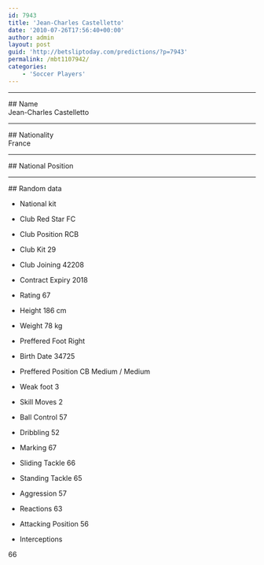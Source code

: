 ```yaml
---
id: 7943
title: 'Jean-Charles Castelletto'
date: '2010-07-26T17:56:40+00:00'
author: admin
layout: post
guid: 'http://betsliptoday.com/predictions/?p=7943'
permalink: /mbt1107942/
categories:
    - 'Soccer Players'
---
```


- - - - - -

\## Name  
 Jean-Charles Castelletto

- - - - - -

\## Nationality  
 France

- - - - - -

\## National Position

- - - - - -

\## Random data

- National kit
- Club
 Red Star FC

- Club Position
 RCB

- Club Kit
 29

- Club Joining
 42208

- Contract Expiry
 2018

- Rating
 67

- Height
 186 cm

- Weight
 78 kg

- Preffered Foot
 Right

- Birth Date
 34725

- Preffered Position
 CB Medium / Medium

- Weak foot
 3

- Skill Moves
 2

- Ball Control
 57

- Dribbling
 52

- Marking
 67

- Sliding Tackle
 66

- Standing Tackle
 65

- Aggression
 57

- Reactions
 63

- Attacking Position
 56

- Interceptions

 66